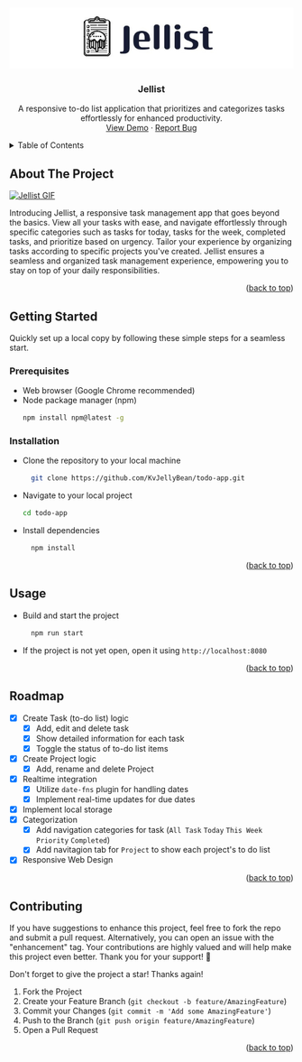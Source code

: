 <a name="readme-top"></a>

<!-- PROJECT LOGO -->
<br />
<div align="center">
  <a href="https://github.com/KvJellyBean/todo-app">
    <img src="./src/images/logoBanner.jpeg" alt="Logo Banner">
  </a>

<h3 align="center">Jellist</h3>

  <p align="center">
    A responsive to-do list application that prioritizes and categorizes tasks effortlessly for enhanced productivity.
    <br />
    <a href="https://kvjellybean.github.io/todo-app/">View Demo</a>
    ·
    <a href="https://github.com/KvJellyBean/todo-app/issues">Report Bug</a>
</div>

<!-- TABLE OF CONTENTS -->
<details>
  <summary>Table of Contents</summary>
  <ul>
    <li>
      <a href="#about-the-project">About The Project</a>
    </li>
    <li>
      <a href="#getting-started">Getting Started</a>
      <ul>
        <li><a href="#prerequisites">Prerequisites</a></li>
        <li><a href="#installation">Installation</a></li>
      </ul>
    </li>
    <li><a href="#usage">Usage</a></li>
    <li><a href="#roadmap">Roadmap</a></li>
    <li><a href="#contributing">Contributing</a></li>
  </ul>
</details>

<!-- ABOUT THE PROJECT -->

## About The Project

[![Jellist GIF][product-gif]](https://github.com/KvJellyBean/todo-app)

Introducing Jellist, a responsive task management app that goes beyond the basics. View all your tasks with ease, and navigate effortlessly through specific categories such as tasks for today, tasks for the week, completed tasks, and prioritize based on urgency. Tailor your experience by organizing tasks according to specific projects you've created. Jellist ensures a seamless and organized task management experience, empowering you to stay on top of your daily responsibilities.

<p align="right">(<a href="#readme-top">back to top</a>)</p>

<!-- GETTING STARTED -->

## Getting Started

Quickly set up a local copy by following these simple steps for a seamless start.

### Prerequisites

- Web browser (Google Chrome recommended)
- Node package manager (npm)
  ```sh
  npm install npm@latest -g
  ```

### Installation

- Clone the repository to your local machine
  ```sh
    git clone https://github.com/KvJellyBean/todo-app.git
  ```
- Navigate to your local project
  ```sh
  cd todo-app
  ```
- Install dependencies
  ```sh
    npm install
  ```

<p align="right">(<a href="#readme-top">back to top</a>)</p>

<!-- USAGE EXAMPLES -->

## Usage

- Build and start the project
  ```sh
    npm run start
  ```
- If the project is not yet open, open it using `http://localhost:8080`

<p align="right">(<a href="#readme-top">back to top</a>)</p>

<!-- ROADMAP -->

## Roadmap

- [x] Create Task (to-do list) logic
  - [x] Add, edit and delete task
  - [x] Show detailed information for each task
  - [x] Toggle the status of to-do list items
- [x] Create Project logic
  - [x] Add, rename and delete Project
- [x] Realtime integration
  - [x] Utilize `date-fns` plugin for handling dates
  - [x] Implement real-time updates for due dates
- [x] Implement local storage
- [x] Categorization
  - [x] Add navigation categories for task (`All Task` `Today` `This Week` `Priority` `Completed`)
  - [x] Add navitagion tab for `Project` to show each project's to do list
- [x] Responsive Web Design

<p align="right">(<a href="#readme-top">back to top</a>)</p>

<!-- CONTRIBUTING -->

## Contributing

If you have suggestions to enhance this project, feel free to fork the repo and submit a pull request. Alternatively, you can open an issue with the "enhancement" tag. Your contributions are highly valued and will help make this project even better. Thank you for your support! 🚀

Don't forget to give the project a star! Thanks again!

1. Fork the Project
2. Create your Feature Branch (`git checkout -b feature/AmazingFeature`)
3. Commit your Changes (`git commit -m 'Add some AmazingFeature'`)
4. Push to the Branch (`git push origin feature/AmazingFeature`)
5. Open a Pull Request

<p align="right">(<a href="#readme-top">back to top</a>)</p>

<!-- MARKDOWN LINKS & IMAGES -->

[product-gif]: ./src/images/todoapp.gif
